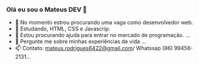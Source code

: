 ### Olá eu sou o Mateus DEV 👋



- 🔭 No momento estrou procurando uma vaga como desenvolvedor web.
- 🌱 Estudando, HTML, CSS e Javascrip.
- 🤔 Estou procurando ajuda para entrar no mercado de programação. ...
- 💬 Pergunte me sobre minhas experiências de vida ...
- 📫 Contato: mateus.rodrigues6422@gmail.com/ Whatssap (86) 99456-2131...

